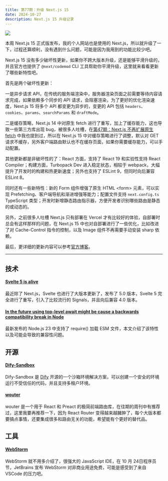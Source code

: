 ```yaml
---
title: 第77期：升级 Next.js 15
date: 2024-10-27
description: Next.js 15 升级记录
---
```


![](/static/weekly/issue-77-cover.jpg)

本周 Next.js 15 正式版发布，我的个人网站也是使用的 Next.js，所以就升级了一下，过程还算顺利，没有遇到什么问题，可能是因为我用到的功能比较少吧。

Next.js 15 没有多少破坏性更新，如果你不跨大版本升级，还是能够平滑升级的，并且官方也提供了 `@next/codemod` CLI 工具帮助你平滑升级，这里就来看看更新了哪些新特性吧。

首先是两个破坏性更新：

一是异步请求 API，在传统的服务端渲染中，服务器渲染页面之前需要等待内容请求完成，如果依赖多个同步的 API 请求，会阻塞渲染，为了更好的优化渲染速度，Next.js 15 将多个 API 都变更为异步的，变更的 API 包括 `headers`、`cookies`、`params`、`searchParams` 和 `draftMode`。

二是缓存策略，Next.js 14 中对原生 fetch 进行了重写，加上了缓存能力，这也导致一些第三方库出现 bug，被很多人吐槽，在[第47期：Next.js 不再扩展原生 fetch]('/weekly/issue-47') 中我也提到过，所以在 Next.js 15 中对缓存策略进行了调整，默认对 GET 请求不缓存，另外客户端路由默认也不在缓存页面，如果你需要缓存能力，可以手动配置。

其他更新都是非破坏性的了：React 方面，支持了 React 19 和实验性支持 React Compiler；构建方面，Turbopack Dev 进入稳定状态，相较于 webpack，大幅提升了开发时的构建和热更新速度；另外也支持了 ESLint 9，但同时向后兼容ESLint 8。

同时还有一些新特性：新的 Form 组件增强了原生 HTML \<form\> 元素，可以实现 Prefetching、客户端导航和渐进增强等能力；配置文件支持 `next.config.ts` TypeScript 类型；开发时新增静态路由指示器，方便开发者识别哪些路由是静态的或动态的。

另外，之前很多人吐槽 Next.js 只有部署在 Vercel 才有比较好的体验，自部署时总会有这样那样的问题，在 Next.js 15 中也对自部署进行了一些优化，比如改进了对 Cache-Control 指令的控制，以及 Image 组件不再需要手动安装 sharp 依赖。

最后，更详细的更新内容可以参考[官方博客](https://nextjs.org/blog/next-15)。

<hr />

## 技术

#### [Svelte 5 is alive](https://svelte.dev/blog/svelte-5-is-alive)

最近除了 Next.js，Svelte 也进行了大版本更新了，发布了 5.0 版本，Svelte 5 完全进行了重写，引入了比较流行的 Signals，并且向后兼容 4.0 版本。

#### [In the future using top-level await might be cause a backwards compatibility break in Node](https://evertpot.com/using-top-level-await-is-bc-break/)

最新发布的 Node.js 23 中支持了 require() 加载 ESM 文件，本文介绍了该特性以及可能会导致的兼容性问题。

## 开源

#### [Dify-Sandbox](https://github.com/langgenius/dify-sandbox)

Dify-Sandbox 是 [Dify](https://dify.ai/) 开源的一个沙箱环境解决方案，可以创建一个安全的环境运行不受信任的代码，并且支持多租户环境。

#### [wouter](https://github.com/molefrog/wouter)

wouter 是一个用于 React 和 Preact 的极简前端路由库，在往期的周刊中有推荐过，这里我要再推荐一下，因为 React Router 变得越来越臃肿了，每个大版本都要搞点事情，还要集成很多和路由无关的功能，希望能有个更好的替代品。

## 工具

#### [WebStorm](https://www.jetbrains.com/zh-cn/webstorm/)

WebStorm 就不用多介绍了，很强大的 JavaScript IDE，在 10 月 24日程序员节，JetBrains 宣布 WebStorm 对非商业用途免费，可能是感受到了来自 VSCode 的压力吧。
